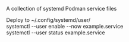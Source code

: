 A collection of systemd Podman service files

Deploy to ~/.config/systemd/user/<br />
systemctl --user enable --now example.service<br />
systemctl --user status example.service
